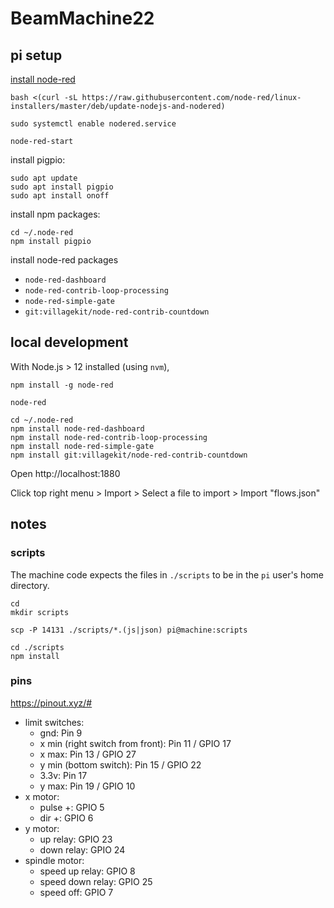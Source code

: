 # BeamMachine22

## pi setup

[install node-red](https://nodered.org/docs/getting-started/raspberrypi)

```shell
bash <(curl -sL https://raw.githubusercontent.com/node-red/linux-installers/master/deb/update-nodejs-and-nodered)
```

```shell
sudo systemctl enable nodered.service
```

```shell
node-red-start
```

install pigpio:

```shell
sudo apt update
sudo apt install pigpio
sudo apt install onoff
```

install npm packages:

```shell
cd ~/.node-red
npm install pigpio
```

install node-red packages

- `node-red-dashboard` 
- `node-red-contrib-loop-processing`
- `node-red-simple-gate`
- `git:villagekit/node-red-contrib-countdown`

## local development

With Node.js > 12 installed (using `nvm`),

```shell
npm install -g node-red
```

```shell
node-red
```

```shell
cd ~/.node-red
npm install node-red-dashboard
npm install node-red-contrib-loop-processing
npm install node-red-simple-gate
npm install git:villagekit/node-red-contrib-countdown
```

Open http://localhost:1880

Click top right menu > Import > Select a file to import > Import "flows.json"

## notes

### scripts

The machine code expects the files in `./scripts` to be in the `pi` user's home directory.

```shell
cd
mkdir scripts
```

```shell
scp -P 14131 ./scripts/*.(js|json) pi@machine:scripts
```

```shell
cd ./scripts
npm install
```

### pins

https://pinout.xyz/#

- limit switches:
  - gnd: Pin 9
  - x min (right switch from front): Pin 11 / GPIO 17
  - x max: Pin 13 / GPIO 27
  - y min (bottom switch): Pin 15 / GPIO 22
  - 3.3v: Pin 17
  - y max: Pin 19 / GPIO 10
- x motor:
  - pulse +: GPIO 5
  - dir +: GPIO 6
- y motor:
  - up relay: GPIO 23
  - down relay: GPIO 24
- spindle motor:
  - speed up relay: GPIO 8
  - speed down relay: GPIO 25
  - speed off: GPIO 7
